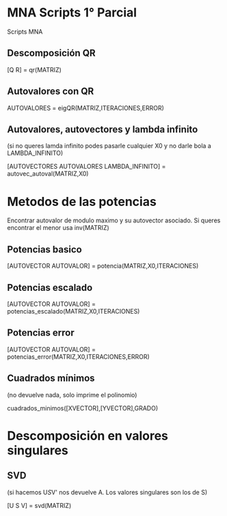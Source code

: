 # MNA Scripts 1° Parcial
Scripts MNA

## Descomposición QR
[Q R] = qr(MATRIZ)

## Autovalores con QR
AUTOVALORES = eigQR(MATRIZ,ITERACIONES,ERROR)

## Autovalores, autovectores y lambda infinito
(si no queres lamda infinito podes pasarle cualquier X0 y no darle bola a LAMBDA_INFINITO)

[AUTOVECTORES AUTOVALORES LAMBDA_INFINITO] = autovec_autoval(MATRIZ,X0)

# Metodos de las potencias
Encontrar autovalor de modulo maximo y su autovector asociado. Si queres encontrar el menor usa inv(MATRIZ)

## Potencias basico

[AUTOVECTOR AUTOVALOR] = potencia(MATRIZ,X0,ITERACIONES)

## Potencias escalado

[AUTOVECTOR AUTOVALOR] = potencias_escalado(MATRIZ,X0,ITERACIONES)

## Potencias error

[AUTOVECTOR AUTOVALOR] = potencias_error(MATRIZ,X0,ITERACIONES,ERROR)

## Cuadrados mínimos
(no devuelve nada, solo imprime el polinomio)

cuadrados_minimos([XVECTOR],[YVECTOR],GRADO)

# Descomposición en valores singulares

## SVD
(si hacemos U*S*V' nos devuelve A. Los valores singulares son los de S)

[U S V] = svd(MATRIZ)
